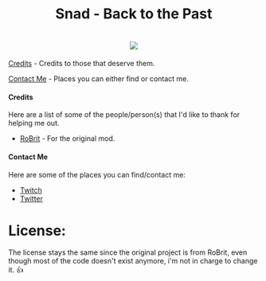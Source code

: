 <h1 align="center">Snad - Back to the Past</h1>
<h1 align="center">
  <img src="https://raw.githubusercontent.com/lazynessmind/Snad/1.14.4/imgs/logo.png"><br>
</h1>

[Credits](#credits) - Credits to those that deserve them.

[Contact Me](#contact-me) - Places you can either find or contact me.

#### Credits
Here are a list of some of the people/person(s) that I'd like to thank for helping me out.

* [RoBrit](https://github.com/RoBrit/Snad) - For the original mod.

#### Contact Me
Here are some of the places you can find/contact me:
* [Twitch](http://twitch.tv/lazynessmind)
* [Twitter](https://twitter.com/kratosyt21)

# License:

The license stays the same since the original project is from RoBrit, even though most of the code doesn't exist anymore, i'm not in charge to change it. 👍
